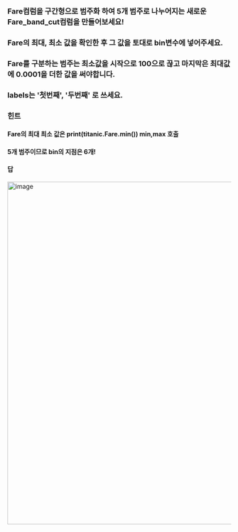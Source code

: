 ### Fare컴럼을 구간형으로 범주화 하여 5개 범주로 나누어지는 새로운 Fare_band_cut컴럼을 만들어보세요!
### Fare의 최대, 최소 값을 확인한 후 그 값을 토대로 bin변수에 넣어주세요. 
### Fare를 구분하는 범주는 최소값을 시작으로 100으로 끊고 마지막은 최대값에 0.0001을 더한 값을 써야합니다.  
### labels는 '첫번째', '두번째' 로 쓰세요.


### 힌트
#### Fare의 최대 최소 값은 print(titanic.Fare.min()) min,max 호출
#### 5개 범주이므로 bin의 지점은 6개!




#### 답
<img width="772" alt="image" src="https://github.com/sejongsmarcle/2023_Autumn_DataAnalysisStudy/assets/70877858/de4faedb-910e-477e-a3b9-860cff2cd057">
